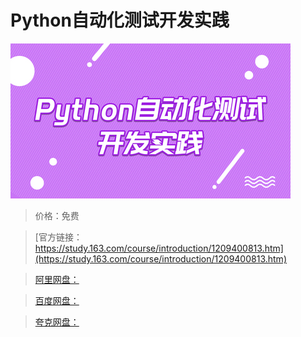# Python自动化测试开发实践

![img](../../../assets/study163/free/0abc73e4d0d24b3eb2fb5384796f96fa.jpg)

> 价格：免费

> [官方链接：https://study.163.com/course/introduction/1209400813.htm](https://study.163.com/course/introduction/1209400813.htm)

> [阿里网盘：]()

> [百度网盘：]()

> [夸克网盘：]()
